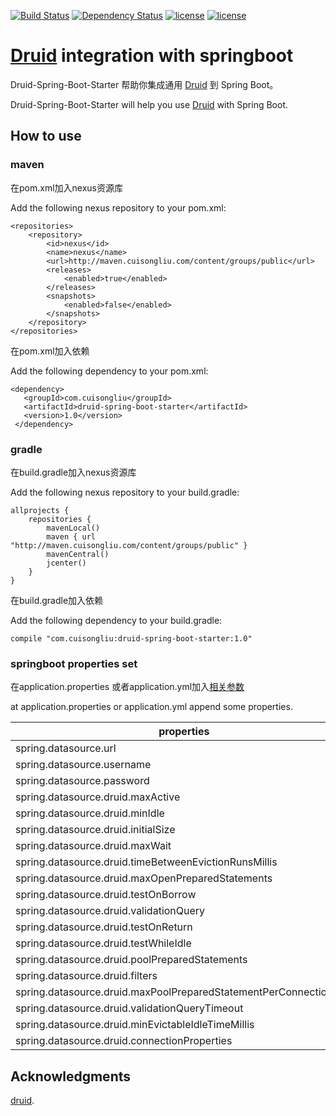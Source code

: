 [![Build Status](https://travis-ci.org/cuisongliu/druid-boot-starter.svg?branch=master)](https://travis-ci.org/cuisongliu/druid-boot-starter)
[![Dependency Status](https://www.versioneye.com/user/projects/5918687ae1638f0051a0a62c/badge.svg?style=flat-square)](https://www.versioneye.com/user/projects/5918687ae1638f0051a0a62c)
[![license](https://img.shields.io/badge/gradle-3.3-brightgreen.svg)](https://gradle.org)
[![license](https://img.shields.io/github/license/mashape/apistatus.svg)](https://opensource.org/licenses/mit-license.php)

#  [Druid](https://github.com/alibaba/druid)  integration  with springboot

Druid-Spring-Boot-Starter 帮助你集成通用 [Druid](https://github.com/alibaba/druid) 到 Spring Boot。

Druid-Spring-Boot-Starter will help you use [Druid](https://github.com/alibaba/druid) with Spring Boot.

## How to use

### maven

在pom.xml加入nexus资源库

Add the following nexus repository to your pom.xml:

    <repositories>
        <repository>
            <id>nexus</id>
            <name>nexus</name>
            <url>http://maven.cuisongliu.com/content/groups/public</url>
            <releases>
                <enabled>true</enabled>
            </releases>
            <snapshots>
                <enabled>false</enabled>
            </snapshots>
        </repository>
    </repositories>

在pom.xml加入依赖

Add the following dependency to your pom.xml:

    <dependency>
       <groupId>com.cuisongliu</groupId>
       <artifactId>druid-spring-boot-starter</artifactId>
       <version>1.0</version>
     </dependency>

### gradle

在build.gradle加入nexus资源库

Add the following nexus repository to your build.gradle:

    allprojects {
        repositories {
            mavenLocal()
            maven { url "http://maven.cuisongliu.com/content/groups/public" }
            mavenCentral()
            jcenter()
        }
    }
    
在build.gradle加入依赖

Add the following dependency to your build.gradle:
    
    compile "com.cuisongliu:druid-spring-boot-starter:1.0"
    
### springboot properties set

在application.properties 或者application.yml加入[相关参数](https://github.com/alibaba/druid/wiki/DruidDataSource%E9%85%8D%E7%BD%AE%E5%B1%9E%E6%80%A7%E5%88%97%E8%A1%A8)

at  application.properties or application.yml append some properties.

properties|IsNull?
---|---
spring.datasource.url|no
spring.datasource.username|no
spring.datasource.password|no
spring.datasource.druid.maxActive|yes
spring.datasource.druid.minIdle|yes
spring.datasource.druid.initialSize|yes
spring.datasource.druid.maxWait|yes
spring.datasource.druid.timeBetweenEvictionRunsMillis|yes
spring.datasource.druid.maxOpenPreparedStatements|yes
spring.datasource.druid.testOnBorrow|yes
spring.datasource.druid.validationQuery|yes
spring.datasource.druid.testOnReturn|yes
spring.datasource.druid.testWhileIdle|yes
spring.datasource.druid.poolPreparedStatements|yes
spring.datasource.druid.filters|yes
spring.datasource.druid.maxPoolPreparedStatementPerConnectionSize|yes
spring.datasource.druid.validationQueryTimeout|yes
spring.datasource.druid.minEvictableIdleTimeMillis|yes
spring.datasource.druid.connectionProperties|yes

## Acknowledgments

 [druid](https://github.com/alibaba/druid).